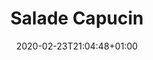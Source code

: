 ---
layout: recipe
date: 2020-02-23T21:04:48+01:00
draft: false    
title:  "Salade Capucin" # The title of your awesome recipe
image: salade-estivale.jpg # Name of image in recipe bundle
#imagecredit: https://placekitten.com/600/800 # URL to image source page, website, or creator
YouTubeID:  # The F2SYDXV1W1w part of https://www.youtube.com/watch?v=F2SYDXV1W1w
authorName: # Name of the recipe/article author
authorURL: # URL of their home website
sourceName: # Name of the source website
sourceURL: # Actual URL of the recipe itself
catégories: salade # The type of meal or course your recipe is about. For example: "dinner", "entree", or "dessert".
tags:
  - fresh
  - healthy
  - salade
  - été
  - veggie
yield: 6 euros
prepTime: 10 min
cookTime: 0 min

ingredients:
- 2 sucrines
- 2 tomates (de différentes couleurs si possible)
- 1 corne orange
- 1/2 poivron rouge
- 10 feuilles de basilic
- 1/2 citron
- 1 yaourt blanc
- Sel & poivre

directions:
- Coupez et lavez les légumes (sucrines, tomates, corne et poivron)
- Disposez-les sur une grande assiette ou dans un saladier
- Assaisonnez les légumes avec un peu de sel
- Pour la sauce, dans un bol, mélangez un yaourt avec des zestes de citron, et le reste du jus de citron, et du poivre et le tour est joué !
- Ajoutez avant de servir les feuilles de basilic sur la salade
- Bon app' !
---